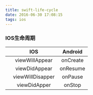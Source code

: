 ```yaml
---
title: swift-life-cycle
date: 2016-06-30 17:08:15
tags: ios
---
```


### IOS生命周期

|      |       IOS        | Android  |
| ---- | :--------------: | :------: |
|      |  viewWillAppear  | onCreate |
|      |  viewDidAppear   | onResume |
|      | viewWillDisapper | onPause  |
|      |   viewDidApper   |  onStop  |

